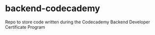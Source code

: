 # backend-codecademy
Repo to store code written during the Codecademy Backend Developer Certificate Program
